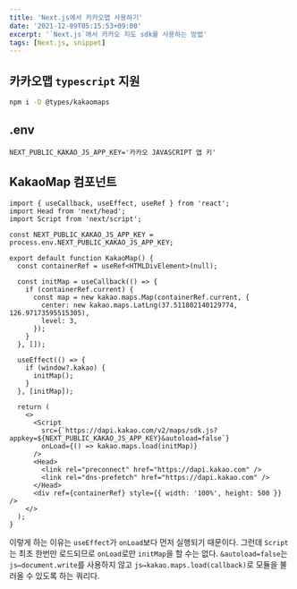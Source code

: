 ```yaml
---
title: 'Next.js에서 카카오맵 사용하기'
date: '2021-12-09T05:15:53+09:00'
excerpt: '`Next.js`에서 카카오 지도 sdk를 사용하는 방법'
tags: [Next.js, snippet]
---
```


## 카카오맵 `typescript` 지원

```sh
npm i -D @types/kakaomaps
```

## .env

```env
NEXT_PUBLIC_KAKAO_JS_APP_KEY='카카오 JAVASCRIPT 앱 키'
```

## KakaoMap 컴포넌트

```tsx
import { useCallback, useEffect, useRef } from 'react';
import Head from 'next/head';
import Script from 'next/script';

const NEXT_PUBLIC_KAKAO_JS_APP_KEY = process.env.NEXT_PUBLIC_KAKAO_JS_APP_KEY;

export default function KakaoMap() {
  const containerRef = useRef<HTMLDivElement>(null);

  const initMap = useCallback(() => {
    if (containerRef.current) {
      const map = new kakao.maps.Map(containerRef.current, {
        center: new kakao.maps.LatLng(37.511802140129774, 126.97173595515305),
        level: 3,
      });
    }
  }, []);

  useEffect(() => {
    if (window?.kakao) {
      initMap();
    }
  }, [initMap]);

  return (
    <>
      <Script
        src={`https://dapi.kakao.com/v2/maps/sdk.js?appkey=${NEXT_PUBLIC_KAKAO_JS_APP_KEY}&autoload=false`}
        onLoad={() => kakao.maps.load(initMap)}
      />
      <Head>
        <link rel="preconnect" href="https://dapi.kakao.com" />
        <link rel="dns-prefetch" href="https://dapi.kakao.com" />
      </Head>
      <div ref={containerRef} style={{ width: '100%', height: 500 }} />
    </>
  );
}
```

이렇게 하는 이유는 `useEffect`가 `onLoad`보다 먼저 실행되기 때문이다. 그런데 `Script`는 최초 한번만 로드되므로 `onLoad`로만 `initMap`을 할 수는 없다.
`&autoload=false`는 `js↦document.write`를 사용하지 않고 `js↦kakao.maps.load(callback)`로 모듈을 불러올 수 있도록 하는 쿼리다.
